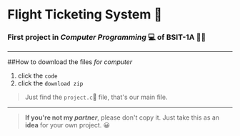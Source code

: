 # Flight Ticketing System :flight_departure:
### First project in *Computer Programming*	:computer: of BSIT-1A 	:student:
---
##How to download the files *for computer*
1. click the `code`
2. click the `download zip`
> Just find the `project.c`:open_file_folder: file, that's our main file.
---
> **If you're not my *partner***, please don't copy it. Just take this as an **idea** for your own project. :grinning:
